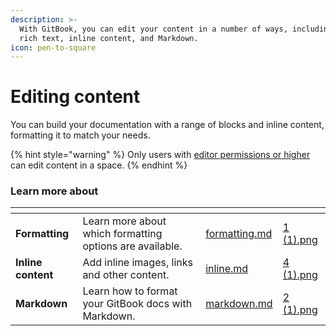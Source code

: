 ```yaml
---
description: >-
  With GitBook, you can edit your content in a number of ways, including using
  rich text, inline content, and Markdown.
icon: pen-to-square
---
```


# Editing content

You can build your documentation with a range of blocks and inline content, formatting it to match your needs.

{% hint style="warning" %}
Only users with [editor permissions or higher](../account-management/member-management/roles.md) can edit content in a space.
{% endhint %}

### Learn more about

<table data-view="cards" data-full-width="false"><thead><tr><th></th><th></th><th data-hidden data-card-target data-type="content-ref"></th><th data-hidden data-card-cover data-type="files"></th></tr></thead><tbody><tr><td><strong>Formatting</strong></td><td>Learn more about which formatting options are available.</td><td><a href="formatting.md">formatting.md</a></td><td><a href="../../.gitbook/assets/1 (1).png">1 (1).png</a></td></tr><tr><td><strong>Inline content</strong></td><td>Add inline images, links and other content.</td><td><a href="inline.md">inline.md</a></td><td><a href="../../.gitbook/assets/4 (1).png">4 (1).png</a></td></tr><tr><td><strong>Markdown</strong></td><td>Learn how to format your GitBook docs with Markdown.</td><td><a href="markdown.md">markdown.md</a></td><td><a href="../../.gitbook/assets/2 (1).png">2 (1).png</a></td></tr></tbody></table>
